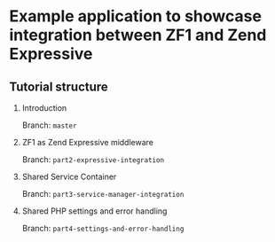 # Example application to showcase integration between ZF1 and Zend Expressive 

## Tutorial structure

1. Introduction

   Branch: `master`

2. ZF1 as Zend Expressive middleware

   Branch: `part2-expressive-integration`

3. Shared Service Container 

   Branch: `part3-service-manager-integration`
   
4. Shared PHP settings and error handling

   Branch: `part4-settings-and-error-handling`

